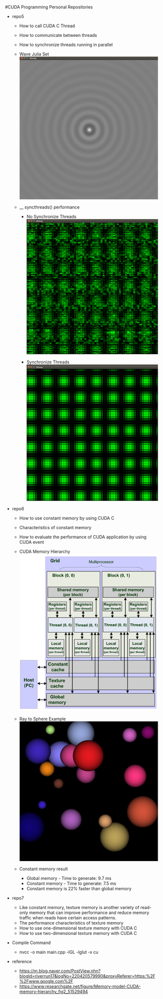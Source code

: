 #CUDA Programming Personal Repositories



- repo5
    - How to call CUDA C Thread 
    - How to communicate between threads
    - How to synchronize threads running in parallel
    - Wave Julia Set
    ![repo5_example_thread_wave](../img/repo5_thread_wave.png)
    
    - __ syncthreads() performance
        - No Synchronize Threads
            ![No syncthreads](../img/repo5_no_syncthreads.png)
           
        - Synchronize Threads
            ![syncthreads](../img/repo5_syncthreads.png)    

- repo6
    - How to use constant memory by using CUDA C
    - Characteristics of constant memory
    - How to evaluate the performance of CUDA application by using CUDA event
    - CUDA Memory Hierarchy
        ![CUDA Memory](../img/gpu_memory_hierarchy.png)
    - Ray to Sphere Example
        ![Ray To Sphere](../img/repo6_ray_sphere.png)
    
    - Constant memory result
        - Global memory - Time to generate: 9.7 ms
        - Constant memory - Time to generate: 7.5 ms
        - Constant memory is 22% faster than global memory
    
- repo7
    - Like constant memory, texture memory is another variety of read-only memory that can improve performance and reduce 
    memory traffic when reads have certain access patterns.
    - The performance characteristics of texture memory
    - How to use one-dimensional texture memory with CUDA C
    - How to use two-dimensional texture memory with CUDA C

- Compile Command
    - nvcc -o main main.cpp -lGL -lglut -x cu
    
    
- reference
    - https://m.blog.naver.com/PostView.nhn?blogId=riverrun17&logNo=220420579990&proxyReferer=https:%2F%2Fwww.google.com%2F
    - https://www.researchgate.net/figure/Memory-model-CUDA-memory-hierarchy_fig2_51529494